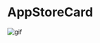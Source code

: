 # AppStoreCard
![gif](https://user-images.githubusercontent.com/47246905/113379254-f4c65600-93b3-11eb-9862-3cc659dcbd3d.gif)

